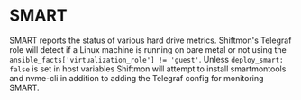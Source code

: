 # SMART
SMART reports the status of various hard drive metrics.
Shiftmon's Telegraf role will detect if a Linux machine is running on bare metal or not using the `ansible_facts['virtualization_role'] != 'guest'`.
Unless `deploy_smart: false` is set in host variables Shiftmon will attempt to install smartmontools and nvme-cli in addition to adding the Telegraf config for monitoring SMART.